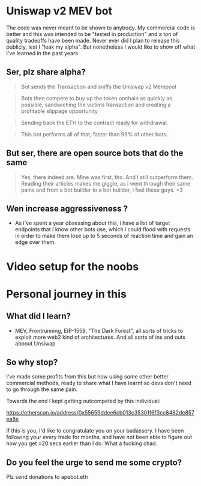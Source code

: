 
# Uniswap v2 MEV bot

  
The code was never meant to be shown to anybody. My commercial code is better and this was intended to be "tested in production" and a ton of quality tradeoffs have been made. Never ever did I plan to release this publicly, lest I "leak my alpha". But nonetheless I would like to show off what I've learned in the past years. 

## Ser, plz share alpha?

> Bot sends the Transaction and sniffs the Uniswap v2 Mempool

> Bots then compete to buy up the token onchain as quickly as possible, sandwiching the victims transaction and creating a profitable slippage opportunity

> Sending back the ETH to the contract ready for withdrawal. 

> This bot performs all of that, faster than 99% of other bots.


## But ser, there are open source bots that do the same

> Yes, there indeed are. Mine was first, tho. And I still outperform them. Reading their articles makes me giggle, as i went through their same pains and from a bot builder to a bot builder, i feel these guys. <3
 
  

## Wen increase aggressiveness ?

- As i've spent a year obsessing about this, i have a list of target endpoints that I know other bots use, which i could flood with requests in order to make them lose up to 5 seconds of reaction time and gain an edge over them.

  

# Video setup for the noobs


  
  

# Personal journey in this

  

## What did I learn?

- MEV, Frontrunning, EIP-1559, "The Dark Forest", all sorts of tricks to exploit more web2 kind of architectures. And all sorts of ins and outs aboout Unsiwap

  
## So why stop?

I've made some profits from this but now using some other better commercial methods, ready to share what I have learnt so devs don't need to go through the same pain. 


Towards the end I kept getting outcompeted by this individual:

https://etherscan.io/address/0x55659ddee6cb013c35301f6f3cc8482de857ea8e


If this is you, I'd like to congratulate you on your badassery. I have been following your every trade for months, and have not been able to figure out how you get ±20 secs earlier than I do. What a fucking chad.


## Do you feel the urge to send me some crypto? 
Plz send donations to apebot.eth
